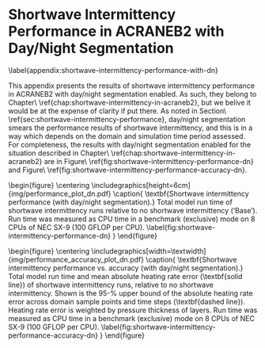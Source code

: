 Shortwave Intermittency Performance in ACRANEB2 with Day/Night Segmentation
===========================================================================
\label{appendix:shortwave-intermittency-performance-with-dn}

This appendix presents the results of shortwave intermittency performance
in ACRANEB2 with day/night segmentation enabled. As such, they belong
to Chapter\ \ref{chap:shortwave-intermittency-in-acraneb2}, but we belive
it would be at the expense of clarity if put there. As noted in
Section\ \ref{sec:shortwave-intermittency-performance}, day/night segmentation
smears the performance results of shortwave intermittency, and this is
in a way which depends on the domain and simulation time period assessed.
For completeness, the results with day/night segmentation enabled
for the situation described in
Chapter\ \ref{chap:shortwave-intermittency-in-acraneb2} are in
Figure\ \ref{fig:shortwave-intermittency-performance-dn} and
Figure\ \ref{fig:shortwave-intermittency-performance-accuracy-dn}.

\begin{figure}
\centering
\includegraphics[height=6cm]{img/performance_plot_dn.pdf}
\caption{
\textbf{Shortwave intermittency performance (with day/night segmentation).}
Total model run time of shortwave
intermittency runs relative to no shortwave intermittency (‘Base’).
Run time was measured as CPU time in a benchmark (exclusive) mode
on 8 CPUs of NEC SX-9 (100 GFLOP per CPU).
\label{fig:shortwave-intermittency-performance-dn}
}
\end{figure}

\begin{figure}
\centering
\includegraphics[width=\textwidth]{img/performance_accuracy_plot_dn.pdf}
\caption{
\textbf{Shortwave intermittency performance vs. accuracy (with day/night segmentation).}
Total model run time and mean absolute heating rate error (\textbf{solid line})
of shortwave intermittency runs, relative
to no shortwave intermittency. Shown
is the 95-\% upper bound of the absolute heating rate error
across domain sample points and time steps (\textbf{dashed line}).
Heating rate error is weighted by pressure thickness of layers.
Run time was measured as CPU time in a benchmark (exclusive) mode
on 8 CPUs of NEC SX-9 (100 GFLOP per CPU).
\label{fig:shortwave-intermittency-performance-accuracy-dn}
}
\end{figure}
